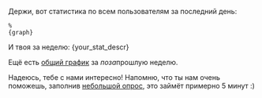 Держи, вот статистика по всем пользователям за последний день:

```
%
{graph}
```

И твоя за неделю:
{your_stat_descr}

Ещё есть [общий график](https://utterstep-public.fra1.digitaloceanspaces.com/first_week.png) за *поза*прошлую неделю.

Надеюсь, тебе с нами интересно! Напомню, что ты нам очень поможешь, заполнив [небольшой опрос](https://forms.gle/vDrswFF49tNqiYeH6), это займёт примерно 5 минут :)
